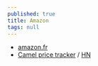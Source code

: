 ```yaml
---
published: true
title: Amazon
tags: null
---
```

- [amazon.fr](https://amazon.fr/)
- [Camel price tracker](https://camelcamelcamel.com/) / [HN](https://news.ycombinator.com/item?id=24783727)
